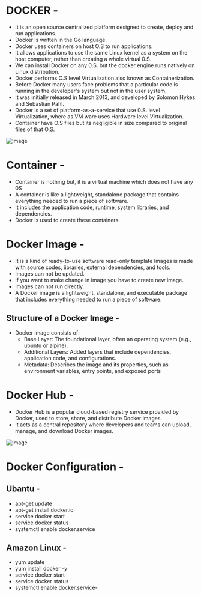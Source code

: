 

# DOCKER -
- It is an open source centralized platform designed to create, deploy and run applications.
- Docker is written in the Go language.
- Docker uses containers on host O.S to run applications.
- It allows applications to use the same Linux kernel as a system on the host computer, rather than creating a whole virtual 0.S.
- We can install Docker on any 0.S. but the docker engine runs natively on Linux distribution.
- Docker performs O.S level Virtualization also known as Containerization.
- Before Docker many users face problems that a particular code is running in the developer's system but not in the user system.
- It was initially released in March 2013, and developed by Solomon Hykes and Sebastian Pahl.
- Docker is a set of platform-as-a-service that use 0.S. level Virtualization, where as VM ware uses Hardware level Virtualization.
- Container have O.S files but its negligible in size compared to original files of that O.S.

![image](https://github.com/user-attachments/assets/dc867f3e-aa86-4b2b-8b95-2971d7cc033e)


# Container -
- Container is nothing but, it is a virtual machine which does not have any 0S
- A container is like a lightweight, standalone package that contains everything needed to run a piece of software.
- It includes the application code, runtime, system libraries, and dependencies.
- Docker is used to create these containers.


# Docker Image - 
- It is a kind of ready-to-use software read-only template Images is made with source codes, iibraries, external dependencies, and tools.
- Images can not be updated.
- If you want to make change in image you have to create new image.
- Images can not run directly.
- A Docker image is a lightweight, standalone, and executable package that includes everything needed to run a piece of software.

## Structure of a Docker Image -
- Docker image consists of:
     - Base Layer: The foundational layer, often an operating system (e.g., ubuntu or alpine).
     - Additional Layers: Added layers that include dependencies, application code, and configurations.
     - Metadata: Describes the image and its properties, such as environment variables, entry points, and exposed ports

# Docker Hub -
- Docker Hub is a popular cloud-based registry service provided by Docker, used to store, share, and distribute Docker images.
- It acts as a central repository where developers and teams can upload, manage, and download Docker images.


![image](https://github.com/user-attachments/assets/b57ea093-79a7-42bb-baf0-36287aa8557b)


# Docker Configuration -

## Ubantu -
- apt-get update
- apt-get install docker.io
- service docker start
- service docker status
- systemctl enable docker.service

## Amazon Linux -
- yum update
- yum install docker -y
- service docker start
- service docker status
- systemctl enable docker.service- 







